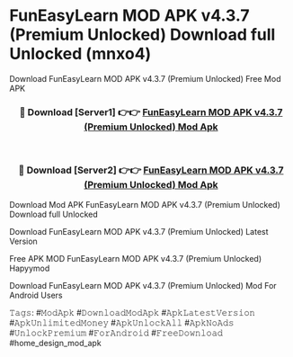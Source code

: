 # FunEasyLearn MOD APK v4.3.7 (Premium Unlocked) Download full Unlocked (mnxo4)
Download FunEasyLearn MOD APK v4.3.7 (Premium Unlocked) Free Mod APK

<div align="center">
<h3>🔴 Download [Server1] 👉👉 <a href="https://apkcomod.com?title=FunEasyLearn_MOD_APK_v4.3.7_(Premium_Unlocked)">FunEasyLearn MOD APK v4.3.7 (Premium Unlocked) Mod Apk</a></h3><br>

<h3>🔴 Download [Server2] 👉👉 <a href="https://apkcomod.com?title=FunEasyLearn_MOD_APK_v4.3.7_(Premium_Unlocked)">FunEasyLearn MOD APK v4.3.7 (Premium Unlocked) Mod Apk</a></h3>
</div>


Download Mod APK FunEasyLearn MOD APK v4.3.7 (Premium Unlocked) Download full Unlocked

Download FunEasyLearn MOD APK v4.3.7 (Premium Unlocked) Latest Version

Free APK MOD FunEasyLearn MOD APK v4.3.7 (Premium Unlocked) Hapyymod

Download FunEasyLearn MOD APK v4.3.7 (Premium Unlocked) Mod For Android Users

𝚃𝚊𝚐𝚜: #𝙼𝚘𝚍𝙰𝚙𝚔 #𝙳𝚘𝚠𝚗𝚕𝚘𝚊𝚍𝙼𝚘𝚍𝙰𝚙𝚔 #𝙰𝚙𝚔𝙻𝚊𝚝𝚎𝚜𝚝𝚅𝚎𝚛𝚜𝚒𝚘𝚗 #𝙰𝚙𝚔𝚄𝚗𝚕𝚒𝚖𝚒𝚝𝚎𝚍𝙼𝚘𝚗𝚎𝚢 #𝙰𝚙𝚔𝚄𝚗𝚕𝚘𝚌𝚔𝙰𝚕𝚕 #𝙰𝚙𝚔𝙽𝚘𝙰𝚍𝚜 #𝚄𝚗𝚕𝚘𝚌𝚔𝙿𝚛𝚎𝚖𝚒𝚞𝚖 #𝙵𝚘𝚛𝙰𝚗𝚍𝚛𝚘𝚒𝚍 #𝙵𝚛𝚎𝚎𝙳𝚘𝚠𝚗𝚕𝚘𝚊𝚍 #home_design_mod_apk